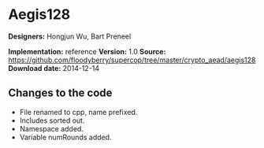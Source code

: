 # Aegis128

**Designers:** Hongjun Wu, Bart Preneel

**Implementation:** reference
**Version:** 1.0
**Source:** https://github.com/floodyberry/supercop/tree/master/crypto_aead/aegis128
**Download date:** 2014-12-14

## Changes to the code

* File renamed to cpp, name prefixed.
* Includes sorted out.
* Namespace added.
* Variable numRounds added.

